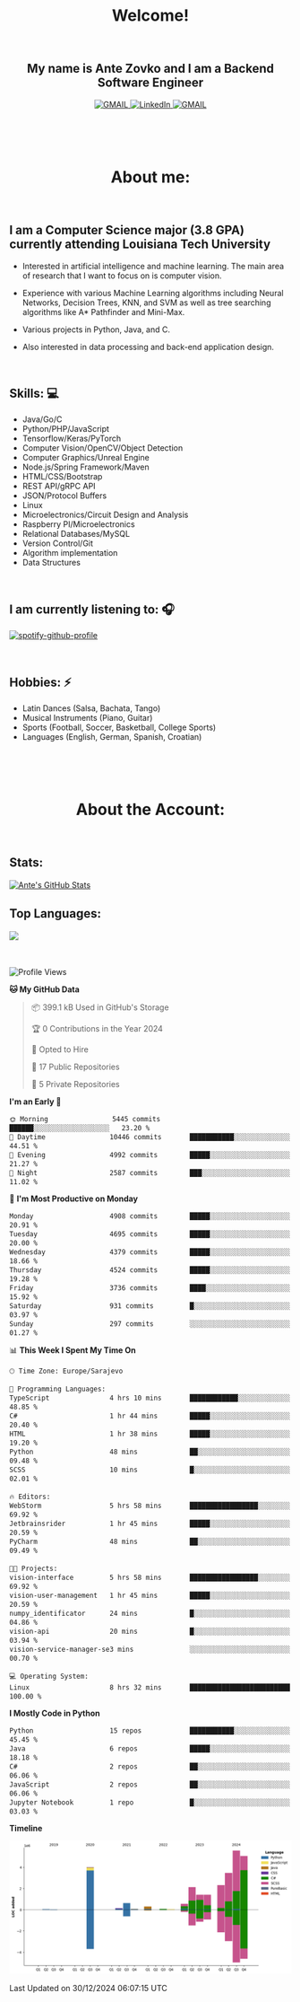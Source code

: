 
<h1 align="center"> Welcome!</h1>
<br>

<h2 align="center">My name is Ante Zovko and I am a Backend Software Engineer</h2> 

<p align= "center">
  <a href="https://mail.google.com/mail/u/0/?view=cm&fs=1&to=antezovko.az@gmail.com&tf=1">
      <img alt="GMAIL" src="https://img.shields.io/badge/Email-Contact-darkred?style=for-the-badge&logo=gmail&labelColor=grey&logoColor=white" />
    </a>
 <a href="https://www.linkedin.com/in/antezovko/">
      <img alt="LinkedIn" src="https://img.shields.io/badge/LinkedIn-Connect-Blue?style=for-the-badge&logo=LinkedIn" />
    </a>
   <a href="https://www.facebook.com/ZovkoAntee/">
      <img alt="GMAIL" src="https://img.shields.io/badge/Facebook-Add%20Friend-darkblue?style=for-the-badge&logo=Facebook&logoColor=white" />
    </a>

  </p>

<br>
<br>
<br>

<h1 align="center">About me:</h1>

<br>

## I am a Computer Science major (3.8 GPA) currently attending Louisiana Tech University
  - Interested in artificial intelligence and machine learning. The main area of research that I want to focus on is computer vision. 

  - Experience with various Machine Learning algorithms including Neural Networks, Decision Trees, KNN, and SVM as well as tree searching algorithms like A* Pathfinder and Mini-Max.

  - Various projects in Python, Java, and C.

   - Also interested in data processing and back-end application design.

<br>

## Skills: 💻
- Java/Go/C
- Python/PHP/JavaScript
- Tensorflow/Keras/PyTorch
- Computer Vision/OpenCV/Object
Detection
- Computer Graphics/Unreal Engine
- Node.js/Spring Framework/Maven 
- HTML/CSS/Bootstrap
- REST API/gRPC API 
- JSON/Protocol Buffers
- Linux 
- Microelectronics/Circuit Design
and Analysis
- Raspberry PI/Microelectronics
- Relational Databases/MySQL 
- Version Control/Git
- Algorithm implementation
- Data Structures


<br>

## I am currently listening to: 🎧
[![spotify-github-profile](https://spotify-github-profile.vercel.app/api/view?uid=u06dtc9h3le4tq61m3x12o9uh&cover_image=true&theme=default&bar_color=53b14f&bar_color_cover=false)](https://github.com/kittinan/spotify-github-profile)

<br>


## Hobbies: ⚡ 
- Latin Dances (Salsa, Bachata, Tango)
- Musical Instruments (Piano, Guitar)
- Sports (Football, Soccer, Basketball, College Sports)
- Languages (English, German, Spanish, Croatian)

<br>
<br>
<br>

<h1 align="center">About the Account:</h1>

<br>

## Stats: 
<a href="https://github.com/AnteZovko23">
  <img align="center" src="https://github-readme-stats.antezovko23.vercel.app/api?username=AnteZovko23&show_icons=true&line_height=27&count_private=true&title_color=ffffff&text_color=c9cacc&icon_color=2bbc8a&bg_color=1d1f21" alt="Ante's GitHub Stats" />
</a>


<br>

## Top Languages:
<img align="center" src="https://github-readme-stats.antezovko23.vercel.app/api/top-langs/?username=AnteZovko23&title_color=ffffff&text_color=c9cacc&icon_color=2bbc8a&bg_color=1d1f21" />






<br>
<br>
<br>


<!--START_SECTION:waka-->
![Profile Views](http://img.shields.io/badge/Profile%20Views-0-blue)

**🐱 My GitHub Data** 

> 📦 399.1 kB Used in GitHub's Storage 
 > 
> 🏆 0 Contributions in the Year 2024
 > 
> 💼 Opted to Hire
 > 
> 📜 17 Public Repositories 
 > 
> 🔑 5 Private Repositories 
 > 
**I'm an Early 🐤** 

```text
🌞 Morning                5445 commits        ██████░░░░░░░░░░░░░░░░░░░   23.20 % 
🌆 Daytime                10446 commits       ███████████░░░░░░░░░░░░░░   44.51 % 
🌃 Evening                4992 commits        █████░░░░░░░░░░░░░░░░░░░░   21.27 % 
🌙 Night                  2587 commits        ███░░░░░░░░░░░░░░░░░░░░░░   11.02 % 
```
📅 **I'm Most Productive on Monday** 

```text
Monday                   4908 commits        █████░░░░░░░░░░░░░░░░░░░░   20.91 % 
Tuesday                  4695 commits        █████░░░░░░░░░░░░░░░░░░░░   20.00 % 
Wednesday                4379 commits        █████░░░░░░░░░░░░░░░░░░░░   18.66 % 
Thursday                 4524 commits        █████░░░░░░░░░░░░░░░░░░░░   19.28 % 
Friday                   3736 commits        ████░░░░░░░░░░░░░░░░░░░░░   15.92 % 
Saturday                 931 commits         █░░░░░░░░░░░░░░░░░░░░░░░░   03.97 % 
Sunday                   297 commits         ░░░░░░░░░░░░░░░░░░░░░░░░░   01.27 % 
```


📊 **This Week I Spent My Time On** 

```text
🕑︎ Time Zone: Europe/Sarajevo

💬 Programming Languages: 
TypeScript               4 hrs 10 mins       ████████████░░░░░░░░░░░░░   48.85 % 
C#                       1 hr 44 mins        █████░░░░░░░░░░░░░░░░░░░░   20.40 % 
HTML                     1 hr 38 mins        █████░░░░░░░░░░░░░░░░░░░░   19.20 % 
Python                   48 mins             ██░░░░░░░░░░░░░░░░░░░░░░░   09.48 % 
SCSS                     10 mins             █░░░░░░░░░░░░░░░░░░░░░░░░   02.01 % 

🔥 Editors: 
WebStorm                 5 hrs 58 mins       █████████████████░░░░░░░░   69.92 % 
Jetbrainsrider           1 hr 45 mins        █████░░░░░░░░░░░░░░░░░░░░   20.59 % 
PyCharm                  48 mins             ██░░░░░░░░░░░░░░░░░░░░░░░   09.49 % 

🐱‍💻 Projects: 
vision-interface         5 hrs 58 mins       █████████████████░░░░░░░░   69.92 % 
vision-user-management   1 hr 45 mins        █████░░░░░░░░░░░░░░░░░░░░   20.59 % 
numpy_identificator      24 mins             █░░░░░░░░░░░░░░░░░░░░░░░░   04.86 % 
vision-api               20 mins             █░░░░░░░░░░░░░░░░░░░░░░░░   03.94 % 
vision-service-manager-se3 mins              ░░░░░░░░░░░░░░░░░░░░░░░░░   00.70 % 

💻 Operating System: 
Linux                    8 hrs 32 mins       █████████████████████████   100.00 % 
```

**I Mostly Code in Python** 

```text
Python                   15 repos            ███████████░░░░░░░░░░░░░░   45.45 % 
Java                     6 repos             █████░░░░░░░░░░░░░░░░░░░░   18.18 % 
C#                       2 repos             ██░░░░░░░░░░░░░░░░░░░░░░░   06.06 % 
JavaScript               2 repos             ██░░░░░░░░░░░░░░░░░░░░░░░   06.06 % 
Jupyter Notebook         1 repo              █░░░░░░░░░░░░░░░░░░░░░░░░   03.03 % 
```



**Timeline**

![Lines of Code chart](https://raw.githubusercontent.com/AnteZovko23/AnteZovko23/master/assets/bar_graph.png)


 Last Updated on 30/12/2024 06:07:15 UTC
<!--END_SECTION:waka-->


